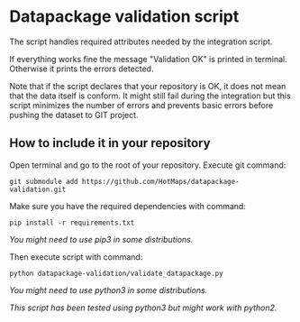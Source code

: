 # Datapackage validation script
The script handles required attributes needed by the integration script.

If everything works fine the message "Validation OK" is printed in terminal. Otherwise it prints the errors detected.

Note that if the script declares that your repository is OK, it does not mean that the data itself is conform. It might still fail during the integration but this script minimizes the number of errors and prevents basic errors before pushing the dataset to GIT project.

## How to include it in your repository
Open terminal and go to the root of your repository.
Execute git command:
```Shell
git submodule add https://github.com/HotMaps/datapackage-validation.git
```
Make sure you have the required dependencies with command:
```Shell
pip install -r requirements.txt
```
*You might need to use pip3 in some distributions.*

Then execute script with command:
```Shell     
python datapackage-validation/validate_datapackage.py
```
*You might need to use python3 in some distributions.*

*This script has been tested using python3 but might work with python2.*
